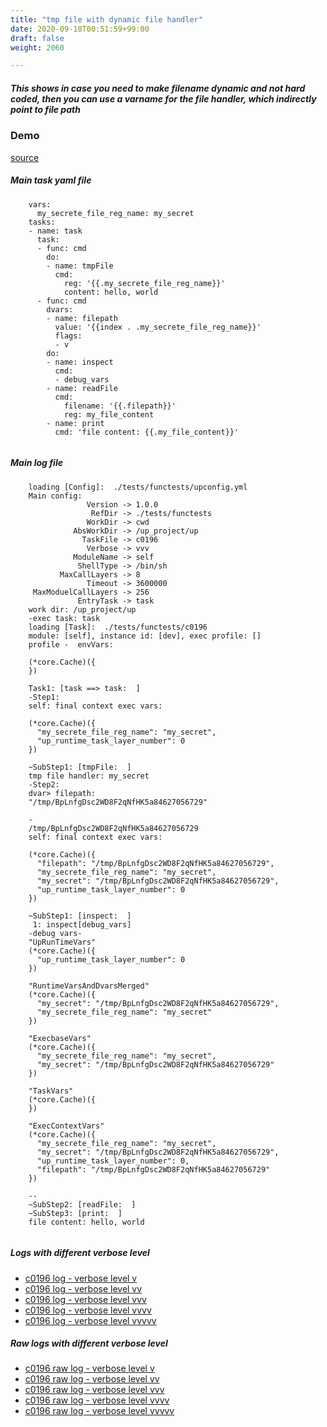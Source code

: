 ```yaml
---
title: "tmp file with dynamic file handler"
date: 2020-09-18T00:51:59+99:00
draft: false
weight: 2060

---
```


##### This shows in case you need to make filename dynamic and not hard coded, then you can use a varname for the file handler, which indirectly point to file path


### Demo








[source](https://github.com/upcmd/up/blob/master/tests/functests/c0196.yml)

##### Main task yaml file
```
    vars:
      my_secrete_file_reg_name: my_secret
    tasks:
    - name: task
      task:
      - func: cmd
        do:
        - name: tmpFile
          cmd:
            reg: '{{.my_secrete_file_reg_name}}'
            content: hello, world
      - func: cmd
        dvars:
        - name: filepath
          value: '{{index . .my_secrete_file_reg_name}}'
          flags:
          - v
        do:
        - name: inspect
          cmd:
          - debug_vars
        - name: readFile
          cmd:
            filename: '{{.filepath}}'
            reg: my_file_content
        - name: print
          cmd: 'file content: {{.my_file_content}}'
    
```
##### Main log file
```
    loading [Config]:  ./tests/functests/upconfig.yml
    Main config:
                 Version -> 1.0.0
                  RefDir -> ./tests/functests
                 WorkDir -> cwd
              AbsWorkDir -> /up_project/up
                TaskFile -> c0196
                 Verbose -> vvv
              ModuleName -> self
               ShellType -> /bin/sh
           MaxCallLayers -> 8
                 Timeout -> 3600000
     MaxModuelCallLayers -> 256
               EntryTask -> task
    work dir: /up_project/up
    -exec task: task
    loading [Task]:  ./tests/functests/c0196
    module: [self], instance id: [dev], exec profile: []
    profile -  envVars:
    
    (*core.Cache)({
    })
    
    Task1: [task ==> task:  ]
    -Step1:
    self: final context exec vars:
    
    (*core.Cache)({
      "my_secrete_file_reg_name": "my_secret",
      "up_runtime_task_layer_number": 0
    })
    
    ~SubStep1: [tmpFile:  ]
    tmp file handler: my_secret
    -Step2:
    dvar> filepath:
    "/tmp/BpLnfgDsc2WD8F2qNfHK5a84627056729"
    
    -
    /tmp/BpLnfgDsc2WD8F2qNfHK5a84627056729
    self: final context exec vars:
    
    (*core.Cache)({
      "filepath": "/tmp/BpLnfgDsc2WD8F2qNfHK5a84627056729",
      "my_secrete_file_reg_name": "my_secret",
      "my_secret": "/tmp/BpLnfgDsc2WD8F2qNfHK5a84627056729",
      "up_runtime_task_layer_number": 0
    })
    
    ~SubStep1: [inspect:  ]
     1: inspect[debug_vars]
    -debug vars-
    "UpRunTimeVars"
    (*core.Cache)({
      "up_runtime_task_layer_number": 0
    })
    
    "RuntimeVarsAndDvarsMerged"
    (*core.Cache)({
      "my_secret": "/tmp/BpLnfgDsc2WD8F2qNfHK5a84627056729",
      "my_secrete_file_reg_name": "my_secret"
    })
    
    "ExecbaseVars"
    (*core.Cache)({
      "my_secrete_file_reg_name": "my_secret",
      "my_secret": "/tmp/BpLnfgDsc2WD8F2qNfHK5a84627056729"
    })
    
    "TaskVars"
    (*core.Cache)({
    })
    
    "ExecContextVars"
    (*core.Cache)({
      "my_secrete_file_reg_name": "my_secret",
      "my_secret": "/tmp/BpLnfgDsc2WD8F2qNfHK5a84627056729",
      "up_runtime_task_layer_number": 0,
      "filepath": "/tmp/BpLnfgDsc2WD8F2qNfHK5a84627056729"
    })
    
    --
    ~SubStep2: [readFile:  ]
    ~SubStep3: [print:  ]
    file content: hello, world
    
```


##### Logs with different verbose level
* [c0196 log - verbose level v](../../logs/c0196_v)
* [c0196 log - verbose level vv](../../logs/c0196_vv)
* [c0196 log - verbose level vvv](../../logs/c0196_vvvv)
* [c0196 log - verbose level vvvv](../../logs/c0196_vvvv)
* [c0196 log - verbose level vvvvv](../../logs/c0196_vvvvv)

##### Raw logs with different verbose level
* [c0196 raw log - verbose level v](../../reflogs/c0196_v.log)
* [c0196 raw log - verbose level vv](../../reflogs/c0196_vv.log)
* [c0196 raw log - verbose level vvv](../../reflogs/c0196_vvv.log)
* [c0196 raw log - verbose level vvvv](../../reflogs/c0196_vvvv.log)
* [c0196 raw log - verbose level vvvvv](../../reflogs/c0196_vvvvv.log)







